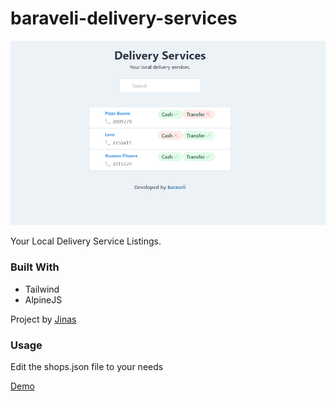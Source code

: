 # baraveli-delivery-services

![screenshot](screenshot.PNG)

Your Local Delivery Service Listings.

### Built With

- Tailwind
- AlpineJS

Project by [Jinas](https://github.com/jinas123)

### Usage

Edit the shops.json file to your needs

[Demo](https://baraveli-delivery.netlify.app/)
